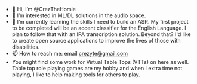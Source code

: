 - 👋 Hi, I’m @CrezTheHomie
- 👀 I’m interested in ML/DL solutions in the audio space.
- 🌱 I’m currently learning the skills I need to build an ASR. My first project to be completed will be an accent classifier for the English Language. I plan to follow that with an IPA transcription solution. Beyond that? I'd like to create open source applications to improve the lives of those with disabilities. 
- 📫 How to reach me: email crezyte@gmail.com
- You might find some work for Virtual Table Tops (VTTs) on here as well. Table top role playing games are my hobby and when I extra time not playing, I like to help making tools for others to play.

<!---
CrezTheHomie/CrezTheHomie is a ✨ special ✨ repository because its `README.md` (this file) appears on your GitHub profile.
You can click the Preview link to take a look at your changes.
--->
